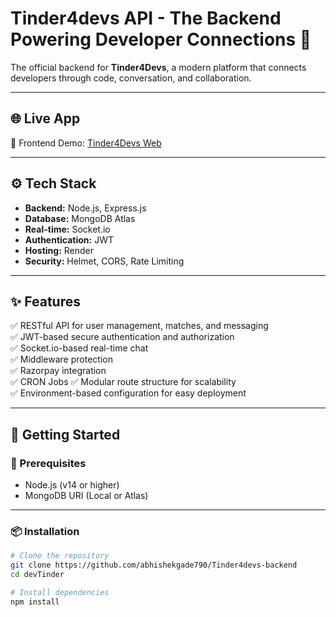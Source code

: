 # Tinder4devs API - The Backend Powering Developer Connections 🔧

The official backend for **Tinder4Devs**, a modern platform that connects developers through code, conversation, and collaboration.

---

## 🌐 Live App

🔗 Frontend Demo: [Tinder4Devs Web](https://tinder4devs.vercel.app/)

---

## ⚙️ Tech Stack

- **Backend:** Node.js, Express.js
- **Database:** MongoDB Atlas
- **Real-time:** Socket.io
- **Authentication:** JWT
- **Hosting:** Render
- **Security:** Helmet, CORS, Rate Limiting

---

## ✨ Features

✅ RESTful API for user management, matches, and messaging  
✅ JWT-based secure authentication and authorization  
✅ Socket.io-based real-time chat  
✅ Middleware protection  
✅ Razorpay integration  
✅ CRON Jobs
✅ Modular route structure for scalability  
✅ Environment-based configuration for easy deployment

---

## 🚀 Getting Started

### 🔧 Prerequisites

- Node.js (v14 or higher)
- MongoDB URI (Local or Atlas)

---

### 📦 Installation

```bash
# Clone the repository
git clone https://github.com/abhishekgade790/Tinder4devs-backend
cd devTinder

# Install dependencies
npm install
```